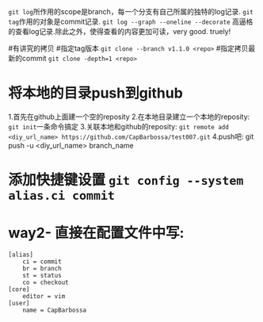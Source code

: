 `git log`所作用的scope是branch，每一个分支有自己所属的独特的log记录.
`git tag`作用的对象是commit记录.
`git log --graph --oneline --decorate`   高逼格的查看log记录.除此之外，使得查看的内容更加可读，very good. truely!

#有讲究的拷贝
	#指定tag版本
`git clone --branch v1.1.0 <repo>`
	#指定拷贝最新的commit
`git clone -depth=1 <repo>`

# 将本地的目录push到github
1.首先在github上面建一个空的reposity
2.在本地目录建立一个本地的reposity: `git init`一条命令搞定
3.关联本地和github的reposity: `git remote add <diy_url_name> https://github.com/CapBarbossa/test007.git`
4.push吧: git push -u <diy_url_name> branch_name   			

# 添加快捷键设置 `git config --system alias.ci commit`
# way2- 直接在配置文件中写:
```git config: /etc/gitconfig
[alias]
	ci = commit
	br = branch
	st = status
	co = checkout
[core]
	editor = vim
[user]
	name = CapBarbossa
```



